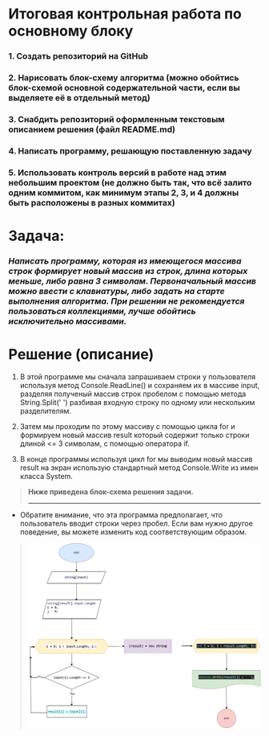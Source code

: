 # Итоговая контрольная работа по основному блоку
### 1. Создать репозиторий на GitHub
### 2. Нарисовать блок-схему алгоритма (можно обойтись блок-схемой основной содержательной части, если вы выделяете её в отдельный метод)
### 3. Снабдить репозиторий оформленным текстовым описанием решения (файл README.md)
### 4. Написать программу, решающую поставленную задачу
### 5. Использовать контроль версий в работе над этим небольшим проектом (не должно быть так, что всё залито одним коммитом, как минимум этапы 2, 3, и 4 должны быть расположены в разных коммитах)

# **Задача:**
### *Написать программу, которая из имеющегося массива строк формирует новый массив из строк, длина которых меньше, либо равна 3 символам. Первоначальный массив можно ввести с клавиатуры, либо задать на старте выполнения алгоритма. При решении не рекомендуется пользоваться коллекциями, лучше обойтись исключительно массивами.*

# Pешение (описание)


   1) В этой программе мы сначала запрашиваем строки у пользователя используя метод Console.ReadLine() и сохраняем их в массиве input,
    разделяя полученый массив строк пробелом с помощью метода String.Split(' ') разбивая входную строку по одному или нескольким разделителям.

   2. Затем мы проходим по этому массиву с помощью цикла for и формируем новый массив result 
      который содержит только строки длиной <= 3 символам, с помощью оператора if. 

   3) В конце программы используя цикл for мы выводим новый массив result на экран использую стандартный метод Console.Write из имен класса System. 




> ******Ниже приведена блок-схема решения задачи.******
> ***
*  Обратите внимание, что эта программа предполагает, что пользователь вводит строки через пробел. Если вам нужно другое поведение, 
вы можете изменить код соответствующим образом.

> ![Блок-Схема решения](fin_block.png.png)